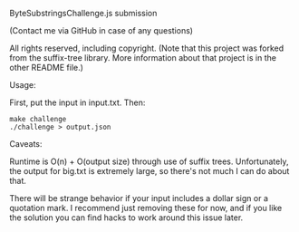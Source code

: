 ByteSubstringsChallenge.js submission

(Contact me via GitHub in case of any questions)

All rights reserved, including copyright. (Note that this project was forked from the suffix-tree library. More information about that project is in the other README file.)

Usage:

First, put the input in input.txt. Then:

```
make challenge
./challenge > output.json
```

Caveats:

Runtime is O(n) + O(output size) through use of suffix trees. Unfortunately, the output for big.txt is extremely large, so there's not much I can do about that.

There will be strange behavior if your input includes a dollar sign or a quotation mark. I recommend just removing these for now, and if you like the solution you can find hacks to work around this issue later.

